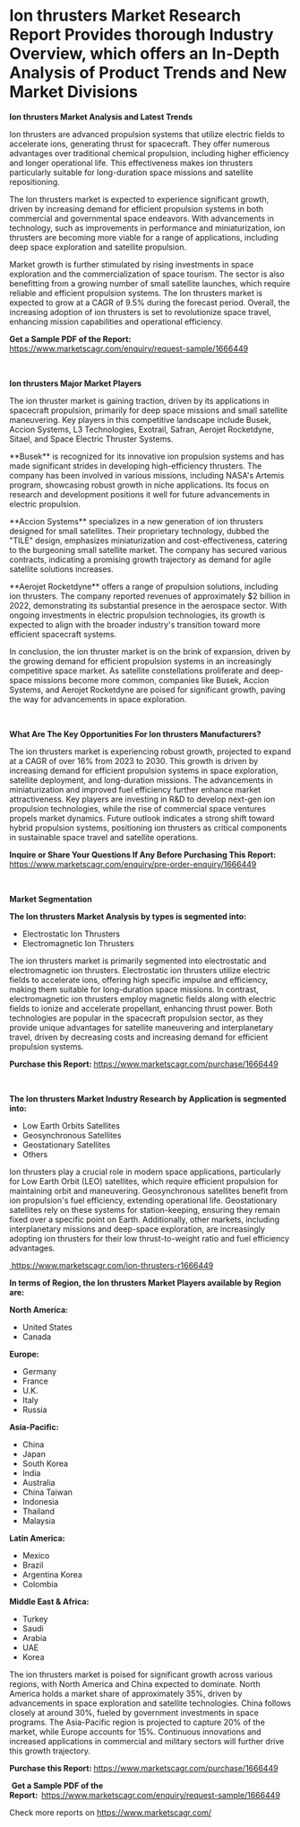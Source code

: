 <p><h1>Ion thrusters Market Research Report Provides thorough Industry Overview, which offers an In-Depth Analysis of Product Trends and New Market Divisions</h1></p><p><strong>Ion thrusters Market Analysis and Latest Trends</strong></p>
<p><p>Ion thrusters are advanced propulsion systems that utilize electric fields to accelerate ions, generating thrust for spacecraft. They offer numerous advantages over traditional chemical propulsion, including higher efficiency and longer operational life. This effectiveness makes ion thrusters particularly suitable for long-duration space missions and satellite repositioning.</p><p>The Ion thrusters market is expected to experience significant growth, driven by increasing demand for efficient propulsion systems in both commercial and governmental space endeavors. With advancements in technology, such as improvements in performance and miniaturization, ion thrusters are becoming more viable for a range of applications, including deep space exploration and satellite propulsion.</p><p>Market growth is further stimulated by rising investments in space exploration and the commercialization of space tourism. The sector is also benefitting from a growing number of small satellite launches, which require reliable and efficient propulsion systems. The Ion thrusters market is expected to grow at a CAGR of 9.5% during the forecast period. Overall, the increasing adoption of ion thrusters is set to revolutionize space travel, enhancing mission capabilities and operational efficiency.</p></p>
<p><strong>Get a Sample PDF of the Report:&nbsp;</strong> <a href="https://www.marketscagr.com/enquiry/request-sample/1666449?utm_campaign=2460&utm_medium=2&utm_source=Github&utm_content=ia&utm_term=06032025&utm_id=ion-thrusters">https://www.marketscagr.com/enquiry/request-sample/1666449</a></p>
<p>&nbsp;</p>
<p><strong>Ion thrusters Major Market Players</strong></p>
<p><p>The ion thruster market is gaining traction, driven by its applications in spacecraft propulsion, primarily for deep space missions and small satellite maneuvering. Key players in this competitive landscape include Busek, Accion Systems, L3 Technologies, Exotrail, Safran, Aerojet Rocketdyne, Sitael, and Space Electric Thruster Systems.</p><p>**Busek** is recognized for its innovative ion propulsion systems and has made significant strides in developing high-efficiency thrusters. The company has been involved in various missions, including NASA's Artemis program, showcasing robust growth in niche applications. Its focus on research and development positions it well for future advancements in electric propulsion.</p><p>**Accion Systems** specializes in a new generation of ion thrusters designed for small satellites. Their proprietary technology, dubbed the "TILE" design, emphasizes miniaturization and cost-effectiveness, catering to the burgeoning small satellite market. The company has secured various contracts, indicating a promising growth trajectory as demand for agile satellite solutions increases.</p><p>**Aerojet Rocketdyne** offers a range of propulsion solutions, including ion thrusters. The company reported revenues of approximately $2 billion in 2022, demonstrating its substantial presence in the aerospace sector. With ongoing investments in electric propulsion technologies, its growth is expected to align with the broader industry's transition toward more efficient spacecraft systems.</p><p>In conclusion, the ion thruster market is on the brink of expansion, driven by the growing demand for efficient propulsion systems in an increasingly competitive space market. As satellite constellations proliferate and deep-space missions become more common, companies like Busek, Accion Systems, and Aerojet Rocketdyne are poised for significant growth, paving the way for advancements in space exploration.</p></p>
<p>&nbsp;</p>
<p><strong>What Are The Key Opportunities For Ion thrusters Manufacturers?</strong></p>
<p><p>The ion thrusters market is experiencing robust growth, projected to expand at a CAGR of over 16% from 2023 to 2030. This growth is driven by increasing demand for efficient propulsion systems in space exploration, satellite deployment, and long-duration missions. The advancements in miniaturization and improved fuel efficiency further enhance market attractiveness. Key players are investing in R&D to develop next-gen ion propulsion technologies, while the rise of commercial space ventures propels market dynamics. Future outlook indicates a strong shift toward hybrid propulsion systems, positioning ion thrusters as critical components in sustainable space travel and satellite operations.</p></p>
<p><strong>Inquire or Share Your Questions If Any Before Purchasing This Report:</strong> <a href="https://www.marketscagr.com/enquiry/pre-order-enquiry/1666449?utm_campaign=2460&utm_medium=2&utm_source=Github&utm_content=ia&utm_term=06032025&utm_id=ion-thrusters">https://www.marketscagr.com/enquiry/pre-order-enquiry/1666449</a></p>
<p>&nbsp;</p>
<p><strong>Market Segmentation</strong></p>
<p><strong>The Ion thrusters Market Analysis by types is segmented into:</strong></p>
<p><ul><li>Electrostatic Ion Thrusters</li><li>Electromagnetic Ion Thrusters</li></ul></p>
<p><p>The ion thrusters market is primarily segmented into electrostatic and electromagnetic ion thrusters. Electrostatic ion thrusters utilize electric fields to accelerate ions, offering high specific impulse and efficiency, making them suitable for long-duration space missions. In contrast, electromagnetic ion thrusters employ magnetic fields along with electric fields to ionize and accelerate propellant, enhancing thrust power. Both technologies are popular in the spacecraft propulsion sector, as they provide unique advantages for satellite maneuvering and interplanetary travel, driven by decreasing costs and increasing demand for efficient propulsion systems.</p></p>
<p><strong>Purchase this Report:&nbsp;</strong><a href="https://www.marketscagr.com/purchase/1666449?utm_campaign=2460&utm_medium=2&utm_source=Github&utm_content=ia&utm_term=06032025&utm_id=ion-thrusters">https://www.marketscagr.com/purchase/1666449</a></p>
<p>&nbsp;</p>
<p><strong>The Ion thrusters Market Industry Research by Application is segmented into:</strong></p>
<p><ul><li>Low Earth Orbits Satellites</li><li>Geosynchronous Satellites</li><li>Geostationary Satellites</li><li>Others</li></ul></p>
<p><p>Ion thrusters play a crucial role in modern space applications, particularly for Low Earth Orbit (LEO) satellites, which require efficient propulsion for maintaining orbit and maneuvering. Geosynchronous satellites benefit from ion propulsion's fuel efficiency, extending operational life. Geostationary satellites rely on these systems for station-keeping, ensuring they remain fixed over a specific point on Earth. Additionally, other markets, including interplanetary missions and deep-space exploration, are increasingly adopting ion thrusters for their low thrust-to-weight ratio and fuel efficiency advantages.</p></p>
<p><a href="https://www.marketscagr.com/ion-thrusters-r1666449?utm_campaign=2460&utm_medium=2&utm_source=Github&utm_content=ia&utm_term=06032025&utm_id=ion-thrusters">&nbsp;https://www.marketscagr.com/ion-thrusters-r1666449</a></p>
<p><strong>In terms of Region, the Ion thrusters Market Players available by Region are:</strong></p>
<p>
    <p> <strong> North America: </strong>
        <ul>
            <li>United States</li>
            <li>Canada</li>
        </ul>
        </p> 
    <p> <strong> Europe: </strong>
        <ul>
            <li>Germany</li>
            <li>France</li>
            <li>U.K.</li>
            <li>Italy</li>
            <li>Russia</li>
        </ul>
        </p> 
    <p> <strong> Asia-Pacific: </strong>
        <ul>
            <li>China</li>
            <li>Japan</li>
            <li>South Korea</li>
            <li>India</li>
            <li>Australia</li>
            <li>China Taiwan</li>
            <li>Indonesia</li>
            <li>Thailand</li>
            <li>Malaysia</li>
        </ul>
        </p> 
    <p> <strong> Latin America: </strong>
        <ul>
            <li>Mexico</li>
            <li>Brazil</li>
            <li>Argentina Korea</li>
            <li>Colombia</li>
        </ul>
        </p> 
    <p> <strong> Middle East & Africa: </strong>
        <ul>
            <li>Turkey</li>
            <li>Saudi</li>
            <li>Arabia</li>
            <li>UAE</li>
            <li>Korea</li>
        </ul>
    </p>
    </p>
<p><p>The ion thrusters market is poised for significant growth across various regions, with North America and China expected to dominate. North America holds a market share of approximately 35%, driven by advancements in space exploration and satellite technologies. China follows closely at around 30%, fueled by government investments in space programs. The Asia-Pacific region is projected to capture 20% of the market, while Europe accounts for 15%. Continuous innovations and increased applications in commercial and military sectors will further drive this growth trajectory.</p></p>
<p><strong>Purchase this Report: </strong><a href="https://www.marketscagr.com/purchase/1666449?utm_campaign=2460&utm_medium=2&utm_source=Github&utm_content=ia&utm_term=06032025&utm_id=ion-thrusters">https://www.marketscagr.com/purchase/1666449</a></p>
<p>&nbsp;<strong>Get a Sample PDF of the Report:&nbsp;&nbsp;</strong><a href="https://www.marketscagr.com/enquiry/request-sample/1666449?utm_campaign=2460&utm_medium=2&utm_source=Github&utm_content=ia&utm_term=06032025&utm_id=ion-thrusters">https://www.marketscagr.com/enquiry/request-sample/1666449</a></p>
<p><strong></strong></p>
<p>Check more reports on <a href="https://www.marketscagr.com/?utm_campaign=2460&utm_medium=2&utm_source=Github&utm_content=ia&utm_term=06032025&utm_id=ion-thrusters">https://www.marketscagr.com/</a></p>